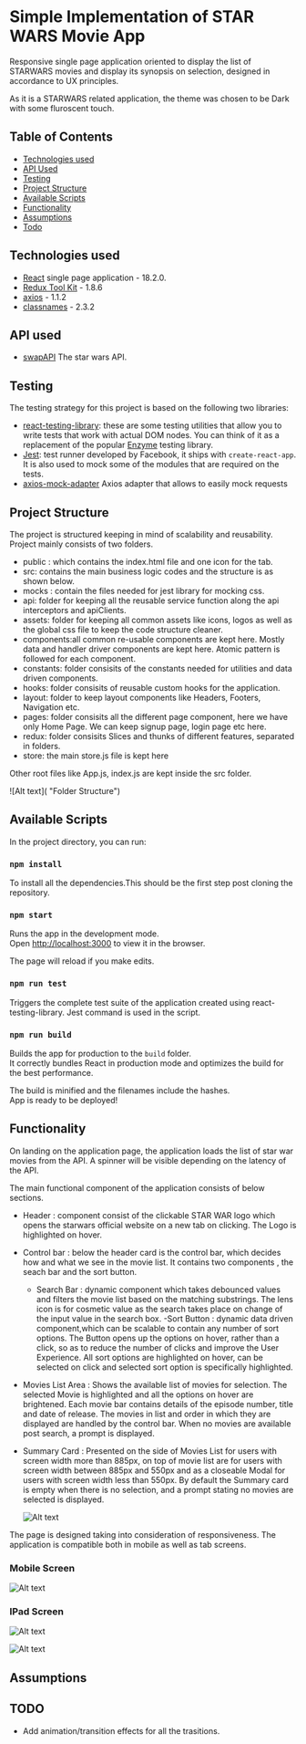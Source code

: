 # Simple Implementation of STAR WARS Movie App

Responsive single page application oriented to display the list of STARWARS movies and display its synopsis on selection, designed in accordance to UX principles.

As it is a STARWARS related application, the theme was chosen to be Dark with some fluroscent touch.

## Table of Contents

- [Technologies used](#technologies-used)
- [API Used](#api-used)
- [Testing](#testing)
- [Project Structure](#project-structure)
- [Available Scripts](#available-scripts)
- [Functionality](#functionality)
- [Assumptions](#assumptions)
- [Todo](#todo)

## Technologies used

- [React](https://reactjs.org/) single page application - 18.2.0.
- [Redux Tool Kit](https://redux-toolkit.js.org/) - 1.8.6
- [axios](https://www.npmjs.com/package/axios) - 1.1.2
- [classnames](https://www.npmjs.com/package/classnames) - 2.3.2

## API used

- [swapAPI](https://swapi.dev/) The star wars API.

## Testing

The testing strategy for this project is based on the following two libraries:

* [react-testing-library](https://github.com/kentcdodds/react-testing-library): these are some testing utilities that allow you to write tests that work with actual DOM nodes. You can think of it as a replacement of the popular [Enzyme](https://github.com/airbnb/enzyme) testing library.
* [Jest](https://jestjs.io/): test runner developed by Facebook, it ships with `create-react-app`. It is also used to mock some of the modules that are required on the tests.
* [axios-mock-adapter](https://www.npmjs.com/package/axios-mock-adapter) Axios adapter that allows to easily mock requests
 
## Project Structure

The project is structured keeping in mind of scalability and reusability. Project mainly consists of two folders.
 - public : which contains the index.html file and one icon for the tab.
 - src: contains the main business logic codes and the structure is as shown below.
  - mocks : contain the files needed for jest library for mocking css.
  - api: folder for keeping all the reusable service function along the api interceptors and apiClients.
  - assets: folder for keeping all common assets like icons, logos as well as the global css file to keep the code structure cleaner.
  - components:all common re-usable components are kept here. Mostly data and handler driver components are kept here. Atomic pattern is followed for each component.
  - constants: folder consisits of the constants needed for utilities and data driven components.
  - hooks: folder consisits of reusable custom hooks for the application.
  - layout: folder to keep layout components like Headers, Footers, Navigation etc.
  - pages: folder consisits all the different page component, here we have only Home Page. We can keep signup page, login page etc here.
  - redux: folder consisits Slices and thunks of different features, separated in folders.
  - store: the main store.js file is kept here

Other root files like App.js, index.js are kept inside the src folder.

![Alt text]( "Folder Structure")

## Available Scripts

In the project directory, you can run:

### `npm install`

To install all the dependencies.This should be the first step post cloning the repository.

### `npm start`

Runs the app in the development mode.\
Open [http://localhost:3000](http://localhost:3000) to view it in the browser.

The page will reload if you make edits.

### `npm run test`

Triggers the complete test suite of the application created using react-testing-library. Jest command is used in the script.

### `npm run build`

Builds the app for production to the `build` folder.\
It correctly bundles React in production mode and optimizes the build for the best performance.

The build is minified and the filenames include the hashes.\
App is ready to be deployed!

## Functionality

 On landing on the application page, the application loads the list of star war movies from the API. A spinner will be visible depending on the latency of the API.

The main functional component of the application consists of below sections.

- Header : component consist of the clickable STAR WAR logo which opens the starwars official website on a new tab on clicking. The Logo is highlighted on hover.
- Control bar : below the header card is the control bar, which decides how and what we see in the movie list. It contains two components , the seach bar and the sort button.

    - Search Bar : dynamic component which takes debounced values and filters the movie list based on the matching substrings. The lens icon is for cosmetic value as the search takes place on change of the input value in the search box.
    -Sort Button : dynamic data driven component,which can be scalable to contain any number of sort options. The Button opens up the options on hover, rather than a click, so as to reduce the number of clicks and improve the User Experience. All sort options are highlighted on hover, can be selected on click and selected sort option is specifically highlighted.

- Movies List Area : Shows the available list of movies for selection. The selected Movie is highlighted and all the options on hover are brightened.
Each movie bar contains details of the episode number, title and date of release.
The movies in list and order in which they are displayed are handled by the control bar. When no movies are available post search, a prompt is displayed.

- Summary Card : Presented on the side of Movies List for users with screen width more than 885px, on top of movie list are for users with screen width between 885px and 550px and as a closeable Modal for users with screen width less than 550px. By default the Summary card is empty when there is no selection, and a prompt stating no movies are selected is displayed.


  ![Alt text](public/screens/search.png "Search")


The page is designed taking into consideration of responsiveness. The application is compatible both in mobile as well as tab screens.

### Mobile Screen

![Alt text](public/screens/iphone.png "Mobile")

### IPad Screen

![Alt text](public/screens/ipad1.png "IPad1")

![Alt text](public/screens/ipad2.png "IPad2")


## Assumptions


## TODO

- Add animation/transition effects for all the trasitions.
